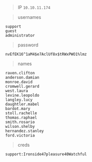 > IP `10.10.11.174`

> usernames
```
support
guest
administrator
```

> password
```
nvEfEK16^1aM4$e7AclUf8x$tRWxPWO1%lmz
```

> names
```
raven.clifton
anderson.damian
monroe.david
cromwell.gerard
west.laura
levine.leopoldo
langley.lucy
daughtler.mabel
bardot.mary
stoll.rachelle
thomas.raphael
smith.rosario
wilson.shelby
hernandez.stanley
ford.victoria
```

> creds
```
support:Ironside47pleasure40Watchful
```